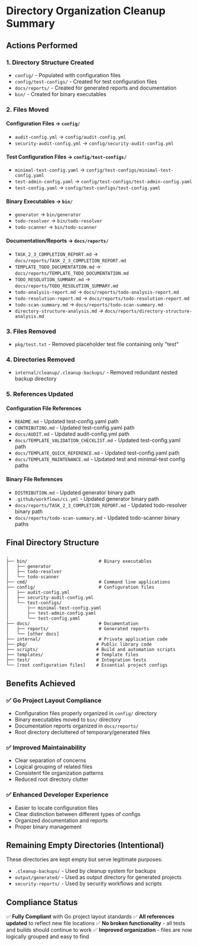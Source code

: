 # Directory Organization Cleanup Summary

## Actions Performed

### 1. Directory Structure Created

- `config/` - Populated with configuration files
- `config/test-configs/` - Created for test configuration files
- `docs/reports/` - Created for generated reports and documentation
- `bin/` - Created for binary executables

### 2. Files Moved

#### Configuration Files → `config/`

- `audit-config.yml` → `config/audit-config.yml`
- `security-audit-config.yml` → `config/security-audit-config.yml`

#### Test Configuration Files → `config/test-configs/`

- `minimal-test-config.yaml` → `config/test-configs/minimal-test-config.yaml`
- `test-admin-config.yaml` → `config/test-configs/test-admin-config.yaml`
- `test-config.yaml` → `config/test-configs/test-config.yaml`

#### Binary Executables → `bin/`

- `generator` → `bin/generator`
- `todo-resolver` → `bin/todo-resolver`
- `todo-scanner` → `bin/todo-scanner`

#### Documentation/Reports → `docs/reports/`

- `TASK_2_3_COMPLETION_REPORT.md` → `docs/reports/TASK_2_3_COMPLETION_REPORT.md`
- `TEMPLATE_TODO_DOCUMENTATION.md` → `docs/reports/TEMPLATE_TODO_DOCUMENTATION.md`
- `TODO_RESOLUTION_SUMMARY.md` → `docs/reports/TODO_RESOLUTION_SUMMARY.md`
- `todo-analysis-report.md` → `docs/reports/todo-analysis-report.md`
- `todo-resolution-report.md` → `docs/reports/todo-resolution-report.md`
- `todo-scan-summary.md` → `docs/reports/todo-scan-summary.md`
- `directory-structure-analysis.md` → `docs/reports/directory-structure-analysis.md`

### 3. Files Removed

- `pkg/test.txt` - Removed placeholder test file containing only "test"

### 4. Directories Removed

- `internal/cleanup/.cleanup-backups/` - Removed redundant nested backup directory

### 5. References Updated

#### Configuration File References

- `README.md` - Updated test-config.yaml path
- `CONTRIBUTING.md` - Updated test-config.yaml path  
- `docs/AUDIT.md` - Updated audit-config.yml path
- `docs/TEMPLATE_VALIDATION_CHECKLIST.md` - Updated test-config.yaml path
- `docs/TEMPLATE_QUICK_REFERENCE.md` - Updated test-config.yaml path
- `docs/TEMPLATE_MAINTENANCE.md` - Updated test and minimal-test config paths

#### Binary File References

- `DISTRIBUTION.md` - Updated generator binary path
- `.github/workflows/ci.yml` - Updated generator binary path
- `docs/reports/TASK_2_3_COMPLETION_REPORT.md` - Updated todo-resolver binary path
- `docs/reports/todo-scan-summary.md` - Updated todo-scanner binary paths

## Final Directory Structure

```
.
├── bin/                           # Binary executables
│   ├── generator
│   ├── todo-resolver
│   └── todo-scanner
├── cmd/                           # Command line applications
├── config/                        # Configuration files
│   ├── audit-config.yml
│   ├── security-audit-config.yml
│   └── test-configs/
│       ├── minimal-test-config.yaml
│       ├── test-admin-config.yaml
│       └── test-config.yaml
├── docs/                          # Documentation
│   ├── reports/                   # Generated reports
│   └── [other docs]
├── internal/                      # Private application code
├── pkg/                          # Public library code
├── scripts/                      # Build and automation scripts
├── templates/                    # Template files
├── test/                         # Integration tests
└── [root configuration files]    # Essential project configs
```

## Benefits Achieved

### ✅ Go Project Layout Compliance

- Configuration files properly organized in `config/` directory
- Binary executables moved to `bin/` directory
- Documentation reports organized in `docs/reports/`
- Root directory decluttered of temporary/generated files

### ✅ Improved Maintainability

- Clear separation of concerns
- Logical grouping of related files
- Consistent file organization patterns
- Reduced root directory clutter

### ✅ Enhanced Developer Experience

- Easier to locate configuration files
- Clear distinction between different types of configs
- Organized documentation and reports
- Proper binary management

## Remaining Empty Directories (Intentional)

These directories are kept empty but serve legitimate purposes:

- `.cleanup-backups/` - Used by cleanup system for backups
- `output/generated/` - Used as output directory for generated projects
- `security-reports/` - Used by security workflows and scripts

## Compliance Status

✅ **Fully Compliant** with Go project layout standards
✅ **All references updated** to reflect new file locations
✅ **No broken functionality** - all tests and builds should continue to work
✅ **Improved organization** - files are now logically grouped and easy to find

